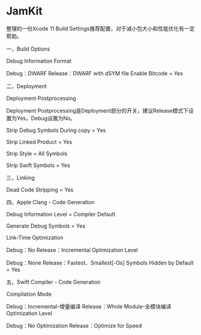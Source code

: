 # JamKit

整理的一份Xcode 11 Build Settings推荐配置，对于减小包大小和性能优化有一定帮助。

一，Build Options

Debug Information Format

Debug：DWARF
Release：DWARF with dSYM file
Enable Bitcode = Yes

二，Deployment

Deployment Postprocessing

Deployment Postprocessing是Deployment部分的开关，建议Release模式下设置为Yes，Debug设置为No。

Strip Debug Symbols During copy = Yes

Strip Linked Product = Yes

Strip Style = All Symbols

Strip Swift Symbols = Yes

三，Linking

Dead Code Stripping = Yes

四，Apple Clang - Code Generation

Debug Information Level = Compiler Default

Generate Debug Symbols = Yes

Link-Time Optimization

Debug：No
Release：Incremental
Optimization Level

Debug：None
Release：Fastest、Smallest[-Os]
Symbols Hidden by Default = Yes

五，Swift Compiler - Code Generation

Compilation Mode

Debug：Incremental-增量编译
Release：Whole Module-全模块编译
Optimization Level

Debug：No Optimization
Release：Optimize for Speed
